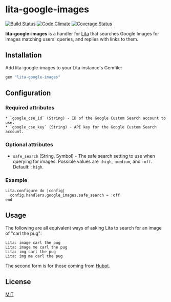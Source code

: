 # lita-google-images

[![Build Status](https://travis-ci.org/jimmycuadra/lita-google-images.png?branch=master)](https://travis-ci.org/jimmycuadra/lita-google-images)
[![Code Climate](https://codeclimate.com/github/jimmycuadra/lita-google-images.png)](https://codeclimate.com/github/jimmycuadra/lita-google-images)
[![Coverage Status](https://coveralls.io/repos/jimmycuadra/lita-google-images/badge.png)](https://coveralls.io/r/jimmycuadra/lita-google-images)

**lita-google-images** is a handler for [Lita](https://github.com/jimmycuadra/lita) that searches Google Images for images matching users' queries, and replies with links to them.

## Installation

Add lita-google-images to your Lita instance's Gemfile:

``` ruby
gem "lita-google-images"
```

## Configuration

### Required attributes

```
* `google_cse_id` (String) - ID of the Google Custom Search account to use.
* `google_cse_key` (String) - API key for the Google Custom Search account.
```

### Optional attributes

* `safe_search` (String, Symbol) - The safe search setting to use when querying for images. Possible values are `:high`, `:medium`, and `:off`. Default: `:high`.

### Example

```
Lita.configure do |config|
  config.handlers.google_images.safe_search = :off
end
```

## Usage

The following are all equivalent ways of asking Lita to search for an image of "carl the pug":

```
Lita: image carl the pug
Lita: image me carl the pug
Lita: img carl the pug
Lita: img me carl the pug
```

The second form is for those coming from [Hubot](http://hubot.github.com/).

## License

[MIT](http://opensource.org/licenses/MIT)
